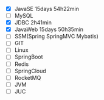 - [x] JavaSE 15days 54h22min
- [ ] MySQL
- [x] JDBC 2h41min
- [x] JavaWeb 15days 50h35min
- [ ] SSM(Spring SpringMVC Mybatis)
- [ ] GIT
- [ ] Linux
- [ ] SpringBoot
- [ ] Redis
- [ ] SpringCloud
- [ ] RocketMQ
- [ ] JVM
- [ ] JUC